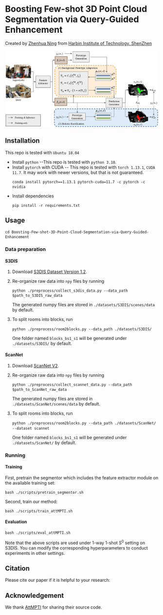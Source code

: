 # Boosting Few-shot 3D Point Cloud Segmentation via Query-Guided Enhancement
Created by <a href="https://github.com/AaronNZH" target="_blank">Zhenhua Ning</a> from 
<a href="https://www.hitsz.edu.cn/index.html" target="_blank">Harbin Institute of Technology, ShenZhen</a>

![teaser](framework.jpg)

## Installation
This repo is tested with `Ubuntu 18.04`
- Install `python` --This repo is tested with `python 3.10`.
- Install `pytorch` with CUDA -- This repo is tested with `torch 1.13.1`, `CUDA 11.7`. 
It may work with newer versions, but that is not guaranteed.
	```
	conda install pytorch==1.13.1 pytorch-cuda=11.7 -c pytorch -c nvidia
	```
- Install dependencies
    ```
    pip install -r requirements.txt
    ```

## Usage
```
cd Boosting-Few-shot-3D-Point-Cloud-Segmentation-via-Query-Guided-Enhancement
```
### Data preparation
#### S3DIS
1. Download [S3DIS Dataset Version 1.2](http://buildingparser.stanford.edu/dataset.html).
2. Re-organize raw data into `npy` files by running
   ```
   python ./preprocess/collect_s3dis_data.py --data_path $path_to_S3DIS_raw_data
   ```
   The generated numpy files are stored in `./datasets/S3DIS/scenes/data` by default.
3. To split rooms into blocks, run 

    ```python ./preprocess/room2blocks.py --data_path ./datasets/S3DIS/```
    
    One folder named `blocks_bs1_s1` will be generated under `./datasets/S3DIS/` by default. 


#### ScanNet
1. Download [ScanNet V2](http://www.scan-net.org/).
2. Re-organize raw data into `npy` files by running
	```
	python ./preprocess/collect_scannet_data.py --data_path $path_to_ScanNet_raw_data
	```
   The generated numpy files are stored in `./datasets/ScanNet/scenes/data` by default.
3. To split rooms into blocks, run 

    ```python ./preprocess/room2blocks.py --data_path ./datasets/ScanNet/ --dataset scannet```
    
    One folder named `blocks_bs1_s1` will be generated under `./datasets/ScanNet/` by default. 


### Running 
#### Training
First, pretrain the segmentor which includes the feature extractor module on the available training set:
    
    bash ./scripts/pretrain_segmentor.sh

Second, train our method:
	
	bash ./scripts/train_attMPTI.sh


#### Evaluation
    
    bash ./scripts/eval_attMPTI.sh

Note that the above scripts are used under 1-way 1-shot S<sup>0</sup> setting on S3DIS. You can modify the corresponding hyperparameters to conduct experiments in other settings. 



## Citation
Please cite our paper if it is helpful to your research:


## Acknowledgement
We thank [AttMPTI](https://github.com/Na-Z/attMPTI) for sharing their source code.
